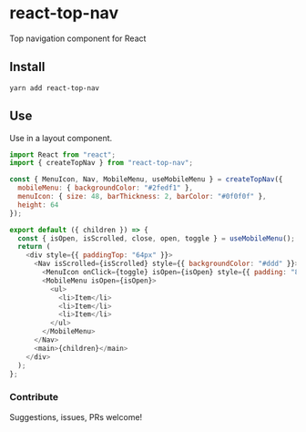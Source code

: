 # react-top-nav

Top navigation component for React

## Install

```shell
yarn add react-top-nav
```

## Use

Use in a layout component.

```js
import React from "react";
import { createTopNav } from "react-top-nav";

const { MenuIcon, Nav, MobileMenu, useMobileMenu } = createTopNav({
  mobileMenu: { backgroundColor: "#2fedf1" },
  menuIcon: { size: 48, barThickness: 2, barColor: "#0f0f0f" },
  height: 64
});

export default ({ children }) => {
  const { isOpen, isScrolled, close, open, toggle } = useMobileMenu();
  return (
    <div style={{ paddingTop: "64px" }}>
      <Nav isScrolled={isScrolled} style={{ backgroundColor: "#ddd" }}>
        <MenuIcon onClick={toggle} isOpen={isOpen} style={{ padding: "8px" }} />
        <MobileMenu isOpen={isOpen}>
          <ul>
            <li>Item</li>
            <li>Item</li>
            <li>Item</li>
          </ul>
        </MobileMenu>
      </Nav>
      <main>{children}</main>
    </div>
  );
};
```

### Contribute

Suggestions, issues, PRs welcome!

